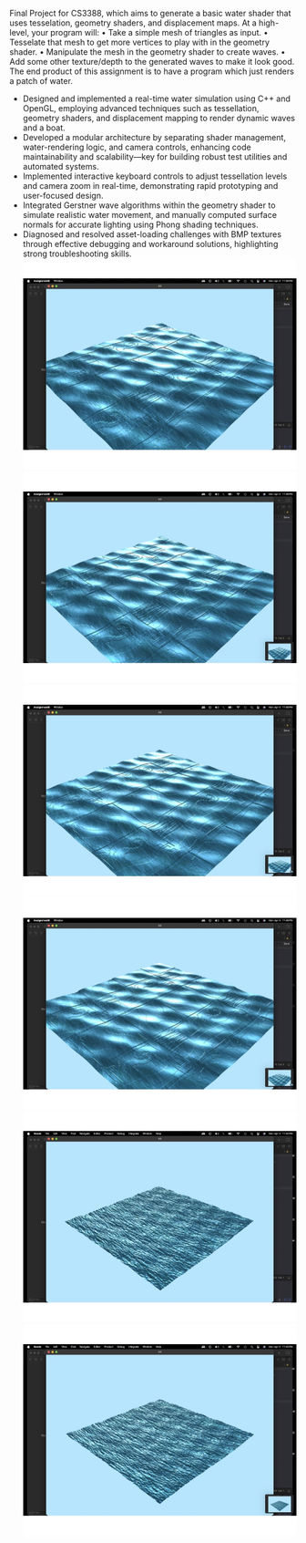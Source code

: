 Final Project for CS3388, which aims to generate a basic water shader that uses tesselation,
geometry shaders, and displacement maps.
At a high-level, your program will:
• Take a simple mesh of triangles as input.
• Tesselate that mesh to get more vertices to play with in the geometry shader.
• Manipulate the mesh in the geometry shader to create waves.
• Add some other texture/depth to the generated waves to make it look good.
The end product of this assignment is to have a program which just renders a patch of water.


+ Designed and implemented a real-time water simulation using C++ and OpenGL, employing advanced techniques such as tessellation, geometry shaders, and displacement mapping to render dynamic waves and a boat.
+ Developed a modular architecture by separating shader management, water-rendering logic, and camera controls, enhancing code maintainability and scalability—key for building robust test utilities and automated systems.
+ Implemented interactive keyboard controls to adjust tessellation levels and camera zoom in real-time, demonstrating rapid prototyping and user-focused design.
+ Integrated Gerstner wave algorithms within the geometry shader to simulate realistic water movement, and manually computed surface normals for accurate lighting using Phong shading techniques.
+ Diagnosed and resolved asset-loading challenges with BMP textures through effective debugging and workaround solutions, highlighting strong troubleshooting skills.
![alt text](https://github.com/davidatrus/cs3388_Ass6/blob/main/1.jpg?raw=true)
![alt text](https://github.com/davidatrus/cs3388_Ass6/blob/main/2.jpg?raw=true)
![alt text](https://github.com/davidatrus/cs3388_Ass6/blob/main/3.jpg?raw=true)
![alt text](https://github.com/davidatrus/cs3388_Ass6/blob/main/4.jpg?raw=true)
![alt text](https://github.com/davidatrus/cs3388_Ass6/blob/main/5.jpg?raw=true)
![alt text](https://github.com/davidatrus/cs3388_Ass6/blob/main/6.jpg?raw=true)
